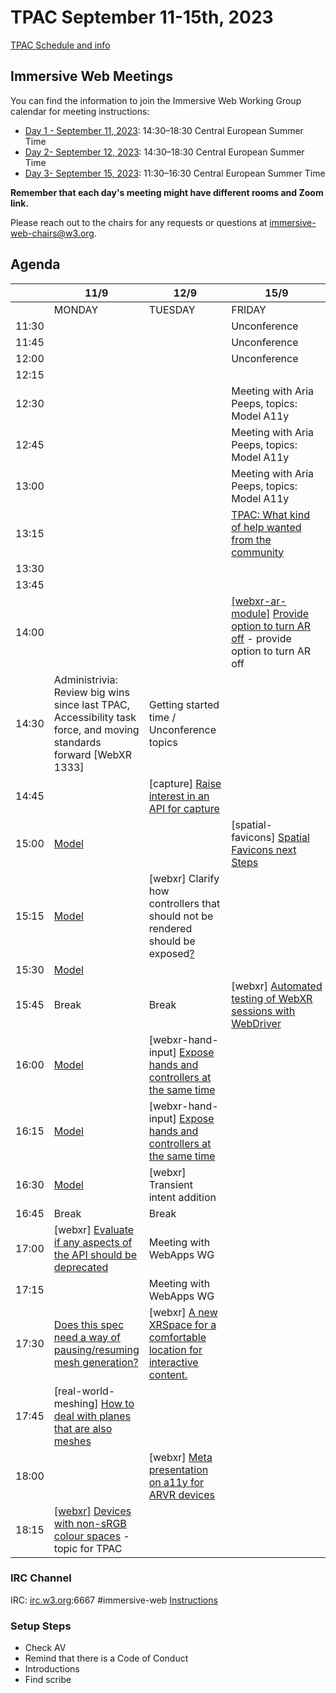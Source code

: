 # TPAC September 11-15th, 2023

[TPAC Schedule and info](https://www.w3.org/2023/09/TPAC/schedule.html)


## Immersive Web Meetings

You can find the information to join the Immersive Web Working Group calendar for meeting instructions: 

- [Day 1 - September 11, 2023](https://www.w3.org/events/meetings/f1dd67cb-9322-472e-92d4-a34a2f4bf2d6/): 14:30–18:30 Central European Summer Time
- [Day 2- September 12, 2023](https://www.w3.org/events/meetings/543e6388-05f4-4334-bd4d-4839ec021fc5/): 14:30–18:30 Central European Summer Time
- [Day 3- September 15, 2023](https://www.w3.org/events/meetings/7e00b17e-b4ef-471b-96c1-21a2c9d77c92/):  11:30–16:30 Central European Summer Time

**Remember that each day's meeting might have different rooms and Zoom link.**

Please reach out to the chairs for any requests or questions at immersive-web-chairs@w3.org.

## Agenda

|       | 11/9                                                                                                                                                                     | 12/9                                                                                                                                 | 15/9                                                                                                                                                                                                        |
| ----- | ------------------------------------------------------------------------------------------------------------------------------------------------------------------------ | ------------------------------------------------------------------------------------------------------------------------------------ | ----------------------------------------------------------------------------------------------------------------------------------------------------------------------------------------------------------- |
|       | MONDAY                                                                                                                                                                   | TUESDAY                                                                                                                              | FRIDAY                                                                                                                                                                                                      |
| 11:30 |                                                                                                                                                                          |                                                                                                                                      | Unconference                                                                                                                                                                                                |
| 11:45 |                                                                                                                                                                          |                                                                                                                                      | Unconference                                                                                                                                                                                                |
| 12:00 |                                                                                                                                                                          |                                                                                                                                      | Unconference                                                                                                                                                                                                |
| 12:15 |                                                                                                                                                                          |                                                                                                                                      |                                                                                                                                                                                                             |
| 12:30 |                                                                                                                                                                          |                                                                                                                                      | Meeting with Aria Peeps, topics: Model A11y                                                                                                                                                                 |
| 12:45 |                                                                                                                                                                          |                                                                                                                                      | Meeting with Aria Peeps, topics: Model A11y                                                                                                                                                                 |
| 13:00 |                                                                                                                                                                          |                                                                                                                                      | Meeting with Aria Peeps, topics: Model A11y                                                                                                                                                                 |
| 13:15 |                                                                                                                                                                          |                                                                                                                                      | [TPAC: What kind of help wanted from the community](https://github.com/immersive-web/administrivia/issues/201)                                                                                              |
| 13:30 |                                                                                                                                                                          |                                                                                                                                      |                                                                                                                                                                                                             |
| 13:45 |                                                                                                                                                                          |                                                                                                                                      |                                                                                                                                                                                                             |
| 14:00 |                                                                                                                                                                          |                                                                                                                                      | [[webxr-ar-module]](https://github.com/immersive-web/webxr-ar-module/issues/90) [Provide option to turn AR off](https://github.com/immersive-web/webxr-ar-module/issues/90) - provide option to turn AR off |
| 14:30 | Administrivia: Review big wins since last TPAC, Accessibility task force, and moving standards forward [WebXR 1333]                                                      | Getting started time / Unconference topics                                                                                           |                                                                                                                                                                                                             |
| 14:45 |                                                                                                                                                                          | [capture] [Raise interest in an API for capture](https://github.com/immersive-web/capture/issues/1)                                  |                                                                                                                                                                                                             |
| 15:00 | [Model](https://github.com/immersive-web/model-element/issues/69)                                                                                                        |                                                                                                                                      | [spatial-favicons] [Spatial Favicons next Steps](https://github.com/immersive-web/spatial-favicons/issues/7)                                                                                                |
| 15:15 | [Model](https://github.com/immersive-web/model-element/issues/69)                                                                                                        | [webxr] Clarify how controllers that should not be rendered should be exposed[?](https://github.com/immersive-web/webxr/issues/1338) |                                                                                                                                                                                                             |
| 15:30 | [Model](https://github.com/immersive-web/model-element/issues/69)                                                                                                        |                                                                                                                                      |                                                                                                                                                                                                             |
| 15:45 | Break                                                                                                                                                                    | Break                                                                                                                                | [webxr] [Automated testing of WebXR sessions with WebDriver](https://github.com/immersive-web/webxr/issues/1335)                                                                                            |
| 16:00 | [Model](https://github.com/immersive-web/model-element/issues/69)                                                                                                        | [webxr-hand-input] [Expose hands and controllers at the same time](https://github.com/immersive-web/webxr-hand-input/issues/120)     |                                                                                                                                                                                                             |
| 16:15 | [Model](https://github.com/immersive-web/model-element/issues/69)                                                                                                        | [webxr-hand-input] [Expose hands and controllers at the same time](https://github.com/immersive-web/webxr-hand-input/issues/120)     |                                                                                                                                                                                                             |
| 16:30 | [Model](https://github.com/immersive-web/model-element/issues/69)                                                                                                        | [webxr] Transient intent addition                                                                                                    |                                                                                                                                                                                                             |
| 16:45 | Break                                                                                                                                                                    | Break                                                                                                                                |                                                                                                                                                                                                             |
| 17:00 | [webxr] [Evaluate if any aspects of the API should be deprecated](https://github.com/immersive-web/webxr/issues/1341)                                               | Meeting with WebApps WG                                                                                                              |                                                                                                                                                                                                             |
| 17:15 |                                                                                                                                                                          | Meeting with WebApps WG                                                                                                              |                                                                                                                                                                                                             |
| 17:30 | [Does this spec need a way of pausing/resuming mesh generation?](https://github.com/immersive-web/real-world-meshing/issues/1)                                           | [webxr] [A new XRSpace for a comfortable location for interactive content.](https://github.com/immersive-web/webxr/issues/1339)      |                                                                                                                                                                                                             |
| 17:45 | [real-world-meshing] [How to deal with planes that are also meshes](https://github.com/immersive-web/real-world-meshing/issues/3)                                        |                                                                                                                                      |                                                                                                                                                                                                             |
| 18:00 |                                                                                                                                                                          | [webxr] [Meta presentation on a11y for ARVR devices](https://github.com/immersive-web/webxr/issues/1342)                             |                                                                                                                                                                                                             |
| 18:15 | [[webxr]](https://github.com/immersive-web/webxr/issues/1345) [Devices with non-sRGB colour spaces](https://github.com/immersive-web/webxr/issues/1345) - topic for TPAC |

### IRC Channel

IRC: [irc.w3.org](http://irc.w3.org/):6667 #immersive-web [Instructions](https://github.com/immersive-web/administrivia/blob/master/IRC.md)

### Setup Steps

- Check AV
- Remind that there is a Code of Conduct
- Introductions
- Find scribe
